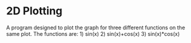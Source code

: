 # 2D Plotting
 A program designed to plot the graph for three different functions on the same plot. The functions are: 1) sin(x) 2) sin(x)+cos(x) 3) sin(x)*cos(x)
